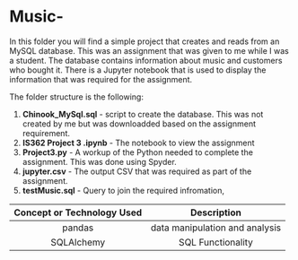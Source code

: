 # Music-
In this folder you will find a simple project that creates and reads from an MySQL database. This was an assignment that was given to me while I was a student. The database contains information about music and customers who bought it.  There is a Jupyter notebook that is used to display the information that was required for the assignment.

The folder structure is the following:
1. **Chinook_MySql.sql** - script to create the database.  This was not created by me but was downloadded based on the assignment requirement.
2. **IS362 Project 3 .ipynb** -  The notebook to view the assignment
3. **Project3.py** - A workup of the Python needed to complete the assignment.  This was done using Spyder.
4. **jupyter.csv** - The output CSV that was required as part of the assignment.
5. **testMusic.sql** - Query to join the required infromation,

**Concept or Technology Used**|**Description**
:-----:|:-----:
pandas| data manipulation and analysis
SQLAlchemy | SQL Functionality
